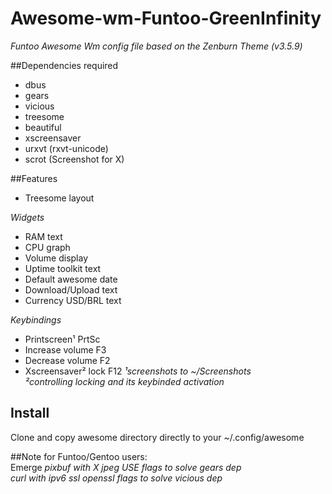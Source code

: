 # Awesome-wm-Funtoo-GreenInfinity
_Funtoo Awesome Wm config file based on the Zenburn Theme (v3.5.9)_

##Dependencies required 
- dbus
- gears                    
- vicious                  
- treesome                 
- beautiful               
- xscreensaver              
- urxvt (rxvt-unicode)     
- scrot (Screenshot for X) 

##Features
- Treesome layout              

_Widgets_ 
- RAM text            
- CPU graph            
- Volume display 
- Uptime toolkit text 
- Default awesome date 
- Download/Upload text 
- Currency USD/BRL text 

_Keybindings_ 
- Printscreen¹ PrtSc 
- Increase volume F3 
- Decrease volume F2 
- Xscreensaver² lock F12 
_¹screenshots to ~/Screenshots_  
_²controlling locking and its keybinded activation_    

## Install
Clone and copy awesome directory directly to your ~/.config/awesome  

##Note for Funtoo/Gentoo users:  
Emerge
_pixbuf with X jpeg USE flags to solve gears dep_  
_curl with ipv6 ssl openssl flags to solve vicious dep_  
